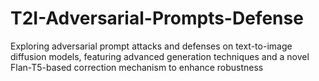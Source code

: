 # T2I-Adversarial-Prompts-Defense
Exploring adversarial prompt attacks and defenses on text-to-image diffusion models, featuring advanced generation techniques and a novel Flan-T5-based correction mechanism to enhance robustness
